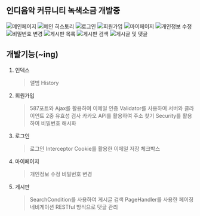 ## 인디음악 커뮤니티 녹색소금 개발중


![메인페이지](https://github.com/user-attachments/assets/6af207dc-411e-4174-b308-098587b8d834)
![메인 히스토리](https://github.com/user-attachments/assets/aa58e739-4fcc-48f7-97db-e867d57d9b82)
![로그인](https://github.com/user-attachments/assets/ce7eb3de-3e0a-4fd9-b08a-17da5f6009ec)
![회원가입](https://github.com/user-attachments/assets/2cfd2468-e035-4756-a89a-414e4c3005f7)
![마이페이지](https://github.com/user-attachments/assets/579f217b-b834-4996-ae9f-a467df35e780)
![개인정보 수정](https://github.com/user-attachments/assets/cbe2c221-86a4-4181-b301-2e5d0b9ae516)
![비밀번호 변경](https://github.com/user-attachments/assets/d426b105-c725-44f4-94fe-752fceff1a6e)
![게시판 목록](https://github.com/user-attachments/assets/a66cc888-e6ad-464b-a47d-0d56b70c8a3d)
![게시판 검색](https://github.com/user-attachments/assets/2b4e14d1-5c63-492c-8eeb-b5bd6ef69a12)
![게시글 및 댓글](https://github.com/user-attachments/assets/2283f7d9-0212-4bdc-8190-9c31be65f6a4)

## 개발기능(~ing)

1. 인덱스
   > 앨범 History

2. 회원가입
   > 587포트와 Ajax를 활용하여 이메일 인증
   > Validator를 사용하여 서버와 클라이언트 2중 유효성 검사
   > 카카오 API를 활용하여 주소 찾기
   > Security를 활용하여 비밀번호 해시화

3. 로그인
   > 로그인 Interceptor
   > Cookie를 활용한 이메일 저장 체크박스

4. 마이페이지
   > 개인정보 수정
   > 비밀번호 변경

5. 게시판
   > SearchCondition를 사용하여 게시글 검색
   > PageHandler를 사용한 페이징 네비게이션
   > RESTful 방식으로 댓글 관리
   
   

